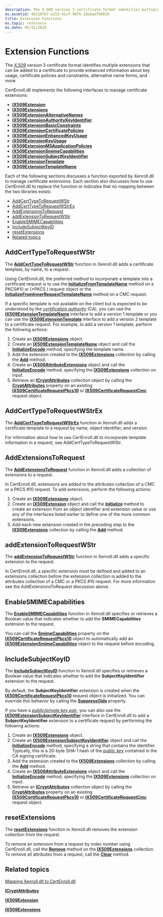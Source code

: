 ```yaml
---
description: The X.509 version 3 certificate format identifies multiple extensions that can be added to a certificate to provide enhanced information about key usage, certificate policies and constraints, alternative name forms, and more.
ms.assetid: d53107b7-a153-41cf-9876-1d28aaf99816
title: Extension Functions
ms.topic: reference
ms.date: 05/31/2018
---
```


# Extension Functions

The [*X.509*](/windows/desktop/SecGloss/x-gly) version 3 certificate format identifies multiple extensions that can be added to a certificate to provide enhanced information about key usage, certificate policies and constraints, alternative name forms, and more.

CertEnroll.dll implements the following interfaces to manage certificate extensions:

-   [**IX509Extension**](/windows/desktop/api/CertEnroll/nn-certenroll-ix509extension)
-   [**IX509Extensions**](/windows/desktop/api/CertEnroll/nn-certenroll-ix509extensions)
-   [**IX509ExtensionAlternativeNames**](/windows/desktop/api/CertEnroll/nn-certenroll-ix509extensionalternativenames)
-   [**IX509ExtensionAuthorityKeyIdentifier**](/windows/desktop/api/CertEnroll/nn-certenroll-ix509extensionauthoritykeyidentifier)
-   [**IX509ExtensionBasicConstraints**](/windows/desktop/api/CertEnroll/nn-certenroll-ix509extensionbasicconstraints)
-   [**IX509ExtensionCertificatePolicies**](/windows/desktop/api/CertEnroll/nn-certenroll-ix509extensioncertificatepolicies)
-   [**IX509ExtensionEnhancedKeyUsage**](/windows/desktop/api/CertEnroll/nn-certenroll-ix509extensionenhancedkeyusage)
-   [**IX509ExtensionKeyUsage**](/windows/desktop/api/CertEnroll/nn-certenroll-ix509extensionkeyusage)
-   [**IX509ExtensionMSApplicationPolicies**](/windows/desktop/api/CertEnroll/nn-certenroll-ix509extensionmsapplicationpolicies)
-   [**IX509ExtensionSmimeCapabilities**](/windows/desktop/api/CertEnroll/nn-certenroll-ix509extensionsmimecapabilities)
-   [**IX509ExtensionSubjectKeyIdentifier**](/windows/desktop/api/CertEnroll/nn-certenroll-ix509extensionsubjectkeyidentifier)
-   [**IX509ExtensionTemplate**](/windows/desktop/api/CertEnroll/nn-certenroll-ix509extensiontemplate)
-   [**IX509ExtensionTemplateName**](/windows/desktop/api/CertEnroll/nn-certenroll-ix509extensiontemplatename)

Each of the following sections discusses a function exported by Xenroll.dll to manage certificate extensions. Each section also discusses how to use CertEnroll.dll to replace the function or indicates that no mapping between the two libraries exists:

-   [AddCertTypeToRequestWStr](#addcerttypetorequestwstr)
-   [AddCertTypeToRequestWStrEx](#addcerttypetorequestwstrex)
-   [AddExtensionsToRequest](#addextensionstorequest)
-   [addExtensionToRequestWStr](#addextensiontorequestwstr)
-   [EnableSMIMECapabilities](#enablesmimecapabilities)
-   [IncludeSubjectKeyID](#includesubjectkeyid)
-   [resetExtensions](#resetextensions)
-   [Related topics](#related-topics)

## AddCertTypeToRequestWStr

The [**AddCertTypeToRequestWStr**](/windows/desktop/api/xenroll/nf-xenroll-ienroll-addcerttypetorequestwstr) function in Xenroll.dll adds a certificate template, by name, to a request.

Using CertEnroll.dll, the preferred method to incorporate a template into a certificate request is to use the [**InitializeFromTemplateName**](/windows/desktop/api/CertEnroll/nf-certenroll-ix509certificaterequestpkcs10-initializefromtemplatename) method on a PKCS\#10 or [*PKCS ) request object or the [**InitializeFromInnerRequestTemplateName**](/windows/desktop/api/CertEnroll/nf-certenroll-ix509certificaterequestcmc-initializefrominnerrequesttemplatename) method on a CMC request.

If a specific template is not available on the client but is expected to be understood by the [*certification authority*](/windows/desktop/SecGloss/c-gly) (CA), you can use the [**IX509ExtensionTemplateName**](/windows/desktop/api/CertEnroll/nn-certenroll-ix509extensiontemplatename) interface to add a version 1 template or you can use the [**IX509ExtensionTemplate**](/windows/desktop/api/CertEnroll/nn-certenroll-ix509extensiontemplate) interface to add a version 2 template to a certificate request. For example, to add a version 1 template, perform the following actions:

1.  Create an [**IX509Extensions**](/windows/desktop/api/CertEnroll/nn-certenroll-ix509extensions) object.
2.  Create an [**IX509ExtensionTemplateName**](/windows/desktop/api/CertEnroll/nn-certenroll-ix509extensiontemplatename) object and call the [**InitializeEncode**](/windows/desktop/api/CertEnroll/nf-certenroll-ix509extensiontemplatename-initializeencode) method, specifying the template name.
3.  Add the extension created to the [**IX509Extensions**](/windows/desktop/api/CertEnroll/nn-certenroll-ix509extensions) collection by calling the [**Add**](/windows/desktop/api/CertEnroll/nf-certenroll-ix509extensions-add) method.
4.  Create an [**IX509AttributeExtensions**](/windows/desktop/api/CertEnroll/nn-certenroll-ix509attributeextensions) object and call the [**InitializeEncode**](/windows/desktop/api/CertEnroll/nf-certenroll-ix509attributeextensions-initializeencode) method, specifying the [**IX509Extensions**](/windows/desktop/api/CertEnroll/nn-certenroll-ix509extensions) collection on input.
5.  Retrieve an [**ICryptAttributes**](/windows/desktop/api/CertEnroll/nn-certenroll-icryptattributes) collection object by calling the [**CryptAttributes**](/windows/desktop/api/CertEnroll/nf-certenroll-ix509certificaterequestpkcs10-get_cryptattributes) property on an existing [**IX509CertificateRequestPkcs10**](/windows/desktop/api/CertEnroll/nn-certenroll-ix509certificaterequestpkcs10) or [**IX509CertificateRequestCmc**](/windows/desktop/api/CertEnroll/nn-certenroll-ix509certificaterequestcmc) request object.

## AddCertTypeToRequestWStrEx

The [**AddCertTypeToRequestWStrEx**](/windows/desktop/api/xenroll/nf-xenroll-ienroll4-addcerttypetorequestwstrex) function in Xenroll.dll adds a certificate template to a request by name, object identifier, and version.

For information about how to use CertEnroll.dll to incorporate template information in a request, see AddCertTypeToRequestWStr.

## AddExtensionsToRequest

The [**AddExtensionsToRequest**](/windows/desktop/api/xenroll/nf-xenroll-ienroll-addextensionstorequest) function in Xenroll.dll adds a collection of extensions to a request.

In CertEnroll.dll, extensions are added to the attributes collection of a CMC or a PKCS \#10 request. To add extensions, perform the following actions:

1.  Create an [**IX509Extensions**](/windows/desktop/api/CertEnroll/nn-certenroll-ix509extensions) object.
2.  Create an [**IX509Extension**](/windows/desktop/api/CertEnroll/nn-certenroll-ix509extension) object and call the [**Initialize**](/windows/desktop/api/CertEnroll/nf-certenroll-ix509extension-initialize) method to create an extension from an object identifier and extension value or use any of the interfaces listed earlier to define one of the more common extensions.
3.  Add each new extension created in the preceding step to the [**IX509Extensions**](/windows/desktop/api/CertEnroll/nn-certenroll-ix509extensions) collection by calling the [**Add**](/windows/desktop/api/CertEnroll/nf-certenroll-ix509extensions-add) method.

## addExtensionToRequestWStr

The [**addExtensionToRequestWStr**](/windows/desktop/api/xenroll/nf-xenroll-ienroll4-addextensiontorequestwstr) function in Xenroll.dll adds a specific extension to the request.

In CertEnroll.dll, a specific extension must be defined and added to an extensions collection before the extension collection is added to the attributes collection of a CMC or a PKCS \#10 request. For more information see the AddExtensionsToRequest discussion above.

## EnableSMIMECapabilities

The [**EnableSMIMECapabilities**](/windows/desktop/api/xenroll/nf-xenroll-ienroll2-get_enablesmimecapabilities) function in Xenroll.dll specifies or retrieves a Boolean value that indicates whether to add the **SMIMECapabilities** extension to the request.

You can call the [**SmimeCapabilities**](/windows/desktop/api/CertEnroll/nf-certenroll-ix509certificaterequestpkcs10-get_smimecapabilities) property on the [**IX509CertificateRequestPkcs10**](/windows/desktop/api/CertEnroll/nn-certenroll-ix509certificaterequestpkcs10) object to automatically add an [**IX509ExtensionSmimeCapabilities**](/windows/desktop/api/CertEnroll/nn-certenroll-ix509extensionsmimecapabilities) object to the request before encoding.

## IncludeSubjectKeyID

The [**IncludeSubjectKeyID**](/windows/desktop/api/xenroll/nf-xenroll-ienroll4-get_includesubjectkeyid) function in Xenroll.dll specifies or retrieves a Boolean value that indicates whether to add the **SubjectKeyIdentifier** extension to the request.

By default, the **SubjectKeyIdentifier** extension is created when the [**IX509CertificateRequestPkcs10**](/windows/desktop/api/CertEnroll/nn-certenroll-ix509certificaterequestpkcs10) request object is initialized. You can override this behavior by calling the [**SuppressOids**](/windows/desktop/api/CertEnroll/nf-certenroll-ix509certificaterequestpkcs10-get_suppressoids) property.

If you have a [*public/private key pair*](/windows/desktop/SecGloss/p-gly), you can also use the [**IX509ExtensionSubjectKeyIdentifier**](/windows/desktop/api/CertEnroll/nn-certenroll-ix509extensionsubjectkeyidentifier) interface in CertEnroll.dll to add a **SubjectKeyIdentifier** extension to a certificate request by performing the following actions:

1.  Create an [**IX509Extensions**](/windows/desktop/api/CertEnroll/nn-certenroll-ix509extensions) object.
2.  Create an [**IX509ExtensionSubjectKeyIdentifier**](/windows/desktop/api/CertEnroll/nn-certenroll-ix509extensionsubjectkeyidentifier) object and call the [**InitializeEncode**](/windows/desktop/api/CertEnroll/nf-certenroll-ix509extensionsubjectkeyidentifier-initializeencode) method, specifying a string that contains the identifier. Typically, this is a 20-byte SHA-1 hash of the [*public key*](/windows/desktop/SecGloss/p-gly) contained in the CA signing certificate.
3.  Add the extension created to the [**IX509Extensions**](/windows/desktop/api/CertEnroll/nn-certenroll-ix509extensions) collection by calling the [**Add**](/windows/desktop/api/CertEnroll/nf-certenroll-ix509extensions-add) method.
4.  Create an [**IX509AttributeExtensions**](/windows/desktop/api/CertEnroll/nn-certenroll-ix509attributeextensions) object and call the [**InitializeEncode**](/windows/desktop/api/CertEnroll/nf-certenroll-ix509attributeextensions-initializeencode) method, specifying the [**IX509Extensions**](/windows/desktop/api/CertEnroll/nn-certenroll-ix509extensions) collection on input.
5.  Retrieve an [**ICryptAttributes**](/windows/desktop/api/CertEnroll/nn-certenroll-icryptattributes) collection object by calling the [**CryptAttributes**](/windows/desktop/api/CertEnroll/nf-certenroll-ix509certificaterequestpkcs10-get_cryptattributes) property on an existing [**IX509CertificateRequestPkcs10**](/windows/desktop/api/CertEnroll/nn-certenroll-ix509certificaterequestpkcs10) or [**IX509CertificateRequestCmc**](/windows/desktop/api/CertEnroll/nn-certenroll-ix509certificaterequestcmc) request object.

## resetExtensions

The [**resetExtensions**](/windows/desktop/api/xenroll/nf-xenroll-ienroll4-resetextensions) function in Xenroll.dll removes the extension collection from the request.

To remove an extension from a request by index number using CertEnroll.dll, call the [**Remove**](/windows/desktop/api/CertEnroll/nf-certenroll-ix509extensions-remove) method on the [**IX509Extensions**](/windows/desktop/api/CertEnroll/nn-certenroll-ix509extensions) collection. To remove all attributes from a request, call the [**Clear**](/windows/desktop/api/CertEnroll/nf-certenroll-ix509extensions-clear) method.

## Related topics

<dl> <dt>

[Mapping Xenroll.dll to CertEnroll.dll](mapping-xenroll-dll-to-certenroll-dll.md)
</dt> <dt>

[**ICryptAttributes**](/windows/desktop/api/CertEnroll/nn-certenroll-icryptattributes)
</dt> <dt>

[**IX509Extension**](/windows/desktop/api/CertEnroll/nn-certenroll-ix509extension)
</dt> <dt>

[**IX509Extensions**](/windows/desktop/api/CertEnroll/nn-certenroll-ix509extensions)
</dt> </dl>

 

 

